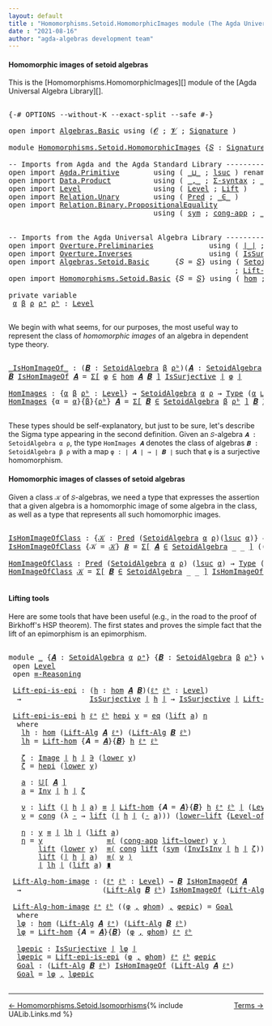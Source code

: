 ```yaml
---
layout: default
title : "Homomorphisms.Setoid.HomomorphicImages module (The Agda Universal Algebra Library)"
date : "2021-08-16"
author: "agda-algebras development team"
---
```


#### <a id="homomorphic-images-of-setoid-algebras">Homomorphic images of setoid algebras</a>

This is the [Homomorphisms.HomomorphicImages][] module of the [Agda Universal Algebra Library][].

<pre class="Agda">

<a id="387" class="Symbol">{-#</a> <a id="391" class="Keyword">OPTIONS</a> <a id="399" class="Pragma">--without-K</a> <a id="411" class="Pragma">--exact-split</a> <a id="425" class="Pragma">--safe</a> <a id="432" class="Symbol">#-}</a>

<a id="437" class="Keyword">open</a> <a id="442" class="Keyword">import</a> <a id="449" href="Algebras.Basic.html" class="Module">Algebras.Basic</a> <a id="464" class="Keyword">using</a> <a id="470" class="Symbol">(</a><a id="471" href="Algebras.Basic.html#1142" class="Generalizable">𝓞</a> <a id="473" class="Symbol">;</a> <a id="475" href="Algebras.Basic.html#1144" class="Generalizable">𝓥</a> <a id="477" class="Symbol">;</a> <a id="479" href="Algebras.Basic.html#3870" class="Function">Signature</a> <a id="489" class="Symbol">)</a>

<a id="492" class="Keyword">module</a> <a id="499" href="Homomorphisms.Setoid.HomomorphicImages.html" class="Module">Homomorphisms.Setoid.HomomorphicImages</a> <a id="538" class="Symbol">{</a><a id="539" href="Homomorphisms.Setoid.HomomorphicImages.html#539" class="Bound">𝑆</a> <a id="541" class="Symbol">:</a> <a id="543" href="Algebras.Basic.html#3870" class="Function">Signature</a> <a id="553" href="Algebras.Basic.html#1142" class="Generalizable">𝓞</a> <a id="555" href="Algebras.Basic.html#1144" class="Generalizable">𝓥</a><a id="556" class="Symbol">}</a> <a id="558" class="Keyword">where</a>

<a id="565" class="Comment">-- Imports from Agda and the Agda Standard Library ------------------------------------------</a>
<a id="659" class="Keyword">open</a> <a id="664" class="Keyword">import</a> <a id="671" href="Agda.Primitive.html" class="Module">Agda.Primitive</a>        <a id="693" class="Keyword">using</a> <a id="699" class="Symbol">(</a> <a id="701" href="Agda.Primitive.html#810" class="Primitive Operator">_⊔_</a> <a id="705" class="Symbol">;</a> <a id="707" href="Agda.Primitive.html#780" class="Primitive">lsuc</a> <a id="712" class="Symbol">)</a> <a id="714" class="Keyword">renaming</a> <a id="723" class="Symbol">(</a> <a id="725" href="Agda.Primitive.html#326" class="Primitive">Set</a> <a id="729" class="Symbol">to</a> <a id="732" class="Primitive">Type</a> <a id="737" class="Symbol">)</a>
<a id="739" class="Keyword">open</a> <a id="744" class="Keyword">import</a> <a id="751" href="Data.Product.html" class="Module">Data.Product</a>          <a id="773" class="Keyword">using</a> <a id="779" class="Symbol">(</a> <a id="781" href="Agda.Builtin.Sigma.html#236" class="InductiveConstructor Operator">_,_</a> <a id="785" class="Symbol">;</a> <a id="787" href="Data.Product.html#916" class="Function">Σ-syntax</a> <a id="796" class="Symbol">;</a> <a id="798" href="Data.Product.html#1167" class="Function Operator">_×_</a> <a id="802" class="Symbol">)</a>
<a id="804" class="Keyword">open</a> <a id="809" class="Keyword">import</a> <a id="816" href="Level.html" class="Module">Level</a>                 <a id="838" class="Keyword">using</a> <a id="844" class="Symbol">(</a> <a id="846" href="Agda.Primitive.html#597" class="Postulate">Level</a> <a id="852" class="Symbol">;</a> <a id="854" href="Level.html#400" class="Record">Lift</a> <a id="859" class="Symbol">)</a>
<a id="861" class="Keyword">open</a> <a id="866" class="Keyword">import</a> <a id="873" href="Relation.Unary.html" class="Module">Relation.Unary</a>        <a id="895" class="Keyword">using</a> <a id="901" class="Symbol">(</a> <a id="903" href="Relation.Unary.html#1101" class="Function">Pred</a> <a id="908" class="Symbol">;</a> <a id="910" href="Relation.Unary.html#1523" class="Function Operator">_∈_</a> <a id="914" class="Symbol">)</a>
<a id="916" class="Keyword">open</a> <a id="921" class="Keyword">import</a> <a id="928" href="Relation.Binary.PropositionalEquality.html" class="Module">Relation.Binary.PropositionalEquality</a>
                                  <a id="1000" class="Keyword">using</a> <a id="1006" class="Symbol">(</a> <a id="1008" href="Relation.Binary.PropositionalEquality.Core.html#1684" class="Function">sym</a> <a id="1012" class="Symbol">;</a> <a id="1014" href="Relation.Binary.PropositionalEquality.Core.html#1461" class="Function">cong-app</a> <a id="1023" class="Symbol">;</a> <a id="1025" href="Agda.Builtin.Equality.html#151" class="Datatype Operator">_≡_</a> <a id="1029" class="Symbol">;</a> <a id="1031" class="Keyword">module</a> <a id="1038" href="Relation.Binary.PropositionalEquality.Core.html#2708" class="Module">≡-Reasoning</a> <a id="1050" class="Symbol">;</a> <a id="1052" href="Relation.Binary.PropositionalEquality.Core.html#1130" class="Function">cong</a> <a id="1057" class="Symbol">)</a>


<a id="1061" class="Comment">-- Imports from the Agda Universal Algebra Library ---------------------------------------------</a>
<a id="1158" class="Keyword">open</a> <a id="1163" class="Keyword">import</a> <a id="1170" href="Overture.Preliminaries.html" class="Module">Overture.Preliminaries</a>             <a id="1205" class="Keyword">using</a> <a id="1211" class="Symbol">(</a> <a id="1213" href="Overture.Preliminaries.html#4379" class="Function Operator">∣_∣</a> <a id="1217" class="Symbol">;</a> <a id="1219" href="Overture.Preliminaries.html#4417" class="Function Operator">∥_∥</a> <a id="1223" class="Symbol">;</a> <a id="1225" href="Overture.Preliminaries.html#8871" class="Function">lower∼lift</a> <a id="1236" class="Symbol">;</a> <a id="1238" href="Overture.Preliminaries.html#8795" class="Function">lift∼lower</a> <a id="1249" class="Symbol">)</a>
<a id="1251" class="Keyword">open</a> <a id="1256" class="Keyword">import</a> <a id="1263" href="Overture.Inverses.html" class="Module">Overture.Inverses</a>                  <a id="1298" class="Keyword">using</a> <a id="1304" class="Symbol">(</a> <a id="1306" href="Overture.Inverses.html#3374" class="Function">IsSurjective</a> <a id="1319" class="Symbol">;</a> <a id="1321" href="Overture.Inverses.html#1325" class="Datatype Operator">Image_∋_</a> <a id="1330" class="Symbol">;</a> <a id="1332" href="Overture.Inverses.html#1923" class="Function">Inv</a> <a id="1336" class="Symbol">;</a> <a id="1338" href="Overture.Inverses.html#2084" class="Function">InvIsInv</a> <a id="1347" class="Symbol">;</a> <a id="1349" href="Overture.Inverses.html#1373" class="InductiveConstructor">eq</a> <a id="1352" class="Symbol">)</a>
<a id="1354" class="Keyword">open</a> <a id="1359" class="Keyword">import</a> <a id="1366" href="Algebras.Setoid.Basic.html" class="Module">Algebras.Setoid.Basic</a>      <a id="1393" class="Symbol">{</a><a id="1394" class="Argument">𝑆</a> <a id="1396" class="Symbol">=</a> <a id="1398" href="Homomorphisms.Setoid.HomomorphicImages.html#539" class="Bound">𝑆</a><a id="1399" class="Symbol">}</a> <a id="1401" class="Keyword">using</a> <a id="1407" class="Symbol">(</a> <a id="1409" href="Algebras.Setoid.Basic.html#3242" class="Record">SetoidAlgebra</a> <a id="1423" class="Symbol">;</a> <a id="1425" href="Algebras.Setoid.Basic.html#3905" class="Function Operator">𝕌[_]</a> <a id="1430" class="Symbol">;</a> <a id="1432" href="Algebras.Setoid.Basic.html#4206" class="Function">Level-of-Carrier</a>
                                                     <a id="1502" class="Symbol">;</a> <a id="1504" href="Algebras.Setoid.Basic.html#4777" class="Function">Lift-Alg</a> <a id="1513" class="Symbol">;</a> <a id="1515" href="Algebras.Setoid.Basic.html#1152" class="Function">ov</a> <a id="1518" class="Symbol">)</a>
<a id="1520" class="Keyword">open</a> <a id="1525" class="Keyword">import</a> <a id="1532" href="Homomorphisms.Setoid.Basic.html" class="Module">Homomorphisms.Setoid.Basic</a> <a id="1559" class="Symbol">{</a><a id="1560" class="Argument">𝑆</a> <a id="1562" class="Symbol">=</a> <a id="1564" href="Homomorphisms.Setoid.HomomorphicImages.html#539" class="Bound">𝑆</a><a id="1565" class="Symbol">}</a> <a id="1567" class="Keyword">using</a> <a id="1573" class="Symbol">(</a> <a id="1575" href="Homomorphisms.Setoid.Basic.html#2420" class="Function">hom</a> <a id="1579" class="Symbol">;</a> <a id="1581" href="Homomorphisms.Setoid.Basic.html#4094" class="Function">Lift-hom</a> <a id="1590" class="Symbol">)</a>

<a id="1593" class="Keyword">private</a> <a id="1601" class="Keyword">variable</a>
 <a id="1611" href="Homomorphisms.Setoid.HomomorphicImages.html#1611" class="Generalizable">α</a> <a id="1613" href="Homomorphisms.Setoid.HomomorphicImages.html#1613" class="Generalizable">β</a> <a id="1615" href="Homomorphisms.Setoid.HomomorphicImages.html#1615" class="Generalizable">ρ</a> <a id="1617" href="Homomorphisms.Setoid.HomomorphicImages.html#1617" class="Generalizable">ρᵃ</a> <a id="1620" href="Homomorphisms.Setoid.HomomorphicImages.html#1620" class="Generalizable">ρᵇ</a> <a id="1623" class="Symbol">:</a> <a id="1625" href="Agda.Primitive.html#597" class="Postulate">Level</a>

</pre>

We begin with what seems, for our purposes, the most useful way to represent the class of *homomorphic images* of an algebra in dependent type theory.

<pre class="Agda">

<a id="_IsHomImageOf_"></a><a id="1810" href="Homomorphisms.Setoid.HomomorphicImages.html#1810" class="Function Operator">_IsHomImageOf_</a> <a id="1825" class="Symbol">:</a> <a id="1827" class="Symbol">(</a><a id="1828" href="Homomorphisms.Setoid.HomomorphicImages.html#1828" class="Bound">𝑩</a> <a id="1830" class="Symbol">:</a> <a id="1832" href="Algebras.Setoid.Basic.html#3242" class="Record">SetoidAlgebra</a> <a id="1846" href="Homomorphisms.Setoid.HomomorphicImages.html#1613" class="Generalizable">β</a> <a id="1848" href="Homomorphisms.Setoid.HomomorphicImages.html#1620" class="Generalizable">ρᵇ</a><a id="1850" class="Symbol">)(</a><a id="1852" href="Homomorphisms.Setoid.HomomorphicImages.html#1852" class="Bound">𝑨</a> <a id="1854" class="Symbol">:</a> <a id="1856" href="Algebras.Setoid.Basic.html#3242" class="Record">SetoidAlgebra</a> <a id="1870" href="Homomorphisms.Setoid.HomomorphicImages.html#1611" class="Generalizable">α</a> <a id="1872" href="Homomorphisms.Setoid.HomomorphicImages.html#1617" class="Generalizable">ρᵃ</a><a id="1874" class="Symbol">)</a> <a id="1876" class="Symbol">→</a> <a id="1878" href="Homomorphisms.Setoid.HomomorphicImages.html#732" class="Primitive">Type</a> <a id="1883" class="Symbol">(</a><a id="1884" href="Homomorphisms.Setoid.HomomorphicImages.html#553" class="Bound">𝓞</a> <a id="1886" href="Agda.Primitive.html#810" class="Primitive Operator">⊔</a> <a id="1888" href="Homomorphisms.Setoid.HomomorphicImages.html#555" class="Bound">𝓥</a> <a id="1890" href="Agda.Primitive.html#810" class="Primitive Operator">⊔</a> <a id="1892" href="Homomorphisms.Setoid.HomomorphicImages.html#1611" class="Generalizable">α</a> <a id="1894" href="Agda.Primitive.html#810" class="Primitive Operator">⊔</a> <a id="1896" href="Homomorphisms.Setoid.HomomorphicImages.html#1613" class="Generalizable">β</a><a id="1897" class="Symbol">)</a>
<a id="1899" href="Homomorphisms.Setoid.HomomorphicImages.html#1899" class="Bound">𝑩</a> <a id="1901" href="Homomorphisms.Setoid.HomomorphicImages.html#1810" class="Function Operator">IsHomImageOf</a> <a id="1914" href="Homomorphisms.Setoid.HomomorphicImages.html#1914" class="Bound">𝑨</a> <a id="1916" class="Symbol">=</a> <a id="1918" href="Data.Product.html#916" class="Function">Σ[</a> <a id="1921" href="Homomorphisms.Setoid.HomomorphicImages.html#1921" class="Bound">φ</a> <a id="1923" href="Data.Product.html#916" class="Function">∈</a> <a id="1925" href="Homomorphisms.Setoid.Basic.html#2420" class="Function">hom</a> <a id="1929" href="Homomorphisms.Setoid.HomomorphicImages.html#1914" class="Bound">𝑨</a> <a id="1931" href="Homomorphisms.Setoid.HomomorphicImages.html#1899" class="Bound">𝑩</a> <a id="1933" href="Data.Product.html#916" class="Function">]</a> <a id="1935" href="Overture.Inverses.html#3374" class="Function">IsSurjective</a> <a id="1948" href="Overture.Preliminaries.html#4379" class="Function Operator">∣</a> <a id="1950" href="Homomorphisms.Setoid.HomomorphicImages.html#1921" class="Bound">φ</a> <a id="1952" href="Overture.Preliminaries.html#4379" class="Function Operator">∣</a>

<a id="HomImages"></a><a id="1955" href="Homomorphisms.Setoid.HomomorphicImages.html#1955" class="Function">HomImages</a> <a id="1965" class="Symbol">:</a> <a id="1967" class="Symbol">{</a><a id="1968" href="Homomorphisms.Setoid.HomomorphicImages.html#1968" class="Bound">α</a> <a id="1970" href="Homomorphisms.Setoid.HomomorphicImages.html#1970" class="Bound">β</a> <a id="1972" href="Homomorphisms.Setoid.HomomorphicImages.html#1972" class="Bound">ρᵇ</a> <a id="1975" class="Symbol">:</a> <a id="1977" href="Agda.Primitive.html#597" class="Postulate">Level</a><a id="1982" class="Symbol">}</a> <a id="1984" class="Symbol">→</a> <a id="1986" href="Algebras.Setoid.Basic.html#3242" class="Record">SetoidAlgebra</a> <a id="2000" href="Homomorphisms.Setoid.HomomorphicImages.html#1968" class="Bound">α</a> <a id="2002" href="Homomorphisms.Setoid.HomomorphicImages.html#1615" class="Generalizable">ρ</a> <a id="2004" class="Symbol">→</a> <a id="2006" href="Homomorphisms.Setoid.HomomorphicImages.html#732" class="Primitive">Type</a> <a id="2011" class="Symbol">(</a><a id="2012" href="Homomorphisms.Setoid.HomomorphicImages.html#1968" class="Bound">α</a> <a id="2014" href="Agda.Primitive.html#810" class="Primitive Operator">⊔</a> <a id="2016" href="Algebras.Setoid.Basic.html#1152" class="Function">ov</a> <a id="2019" class="Symbol">(</a><a id="2020" href="Homomorphisms.Setoid.HomomorphicImages.html#1970" class="Bound">β</a> <a id="2022" href="Agda.Primitive.html#810" class="Primitive Operator">⊔</a> <a id="2024" href="Homomorphisms.Setoid.HomomorphicImages.html#1972" class="Bound">ρᵇ</a><a id="2026" class="Symbol">))</a>
<a id="2029" href="Homomorphisms.Setoid.HomomorphicImages.html#1955" class="Function">HomImages</a> <a id="2039" class="Symbol">{</a><a id="2040" class="Argument">α</a> <a id="2042" class="Symbol">=</a> <a id="2044" href="Homomorphisms.Setoid.HomomorphicImages.html#2044" class="Bound">α</a><a id="2045" class="Symbol">}{</a><a id="2047" href="Homomorphisms.Setoid.HomomorphicImages.html#2047" class="Bound">β</a><a id="2048" class="Symbol">}{</a><a id="2050" href="Homomorphisms.Setoid.HomomorphicImages.html#2050" class="Bound">ρᵇ</a><a id="2052" class="Symbol">}</a> <a id="2054" href="Homomorphisms.Setoid.HomomorphicImages.html#2054" class="Bound">𝑨</a> <a id="2056" class="Symbol">=</a> <a id="2058" href="Data.Product.html#916" class="Function">Σ[</a> <a id="2061" href="Homomorphisms.Setoid.HomomorphicImages.html#2061" class="Bound">𝑩</a> <a id="2063" href="Data.Product.html#916" class="Function">∈</a> <a id="2065" href="Algebras.Setoid.Basic.html#3242" class="Record">SetoidAlgebra</a> <a id="2079" href="Homomorphisms.Setoid.HomomorphicImages.html#2047" class="Bound">β</a> <a id="2081" href="Homomorphisms.Setoid.HomomorphicImages.html#2050" class="Bound">ρᵇ</a> <a id="2084" href="Data.Product.html#916" class="Function">]</a> <a id="2086" href="Homomorphisms.Setoid.HomomorphicImages.html#2061" class="Bound">𝑩</a> <a id="2088" href="Homomorphisms.Setoid.HomomorphicImages.html#1810" class="Function Operator">IsHomImageOf</a> <a id="2101" href="Homomorphisms.Setoid.HomomorphicImages.html#2054" class="Bound">𝑨</a>

</pre>

These types should be self-explanatory, but just to be sure, let's describe the Sigma type appearing in the second definition. Given an `𝑆`-algebra `𝑨 : SetoidAlgebra α ρ`, the type `HomImages 𝑨` denotes the class of algebras `𝑩 : SetoidAlgebra β ρ` with a map `φ : ∣ 𝑨 ∣ → ∣ 𝑩 ∣` such that `φ` is a surjective homomorphism.



#### <a id="homomorphic-images-of-classes-of-setoid-algebras">Homomorphic images of classes of setoid algebras</a>

Given a class `𝒦` of `𝑆`-algebras, we need a type that expresses the assertion that a given algebra is a homomorphic image of some algebra in the class, as well as a type that represents all such homomorphic images.

<pre class="Agda">

<a id="IsHomImageOfClass"></a><a id="2791" href="Homomorphisms.Setoid.HomomorphicImages.html#2791" class="Function">IsHomImageOfClass</a> <a id="2809" class="Symbol">:</a> <a id="2811" class="Symbol">{</a><a id="2812" href="Homomorphisms.Setoid.HomomorphicImages.html#2812" class="Bound">𝒦</a> <a id="2814" class="Symbol">:</a> <a id="2816" href="Relation.Unary.html#1101" class="Function">Pred</a> <a id="2821" class="Symbol">(</a><a id="2822" href="Algebras.Setoid.Basic.html#3242" class="Record">SetoidAlgebra</a> <a id="2836" href="Homomorphisms.Setoid.HomomorphicImages.html#1611" class="Generalizable">α</a> <a id="2838" href="Homomorphisms.Setoid.HomomorphicImages.html#1615" class="Generalizable">ρ</a><a id="2839" class="Symbol">)(</a><a id="2841" href="Agda.Primitive.html#780" class="Primitive">lsuc</a> <a id="2846" href="Homomorphisms.Setoid.HomomorphicImages.html#1611" class="Generalizable">α</a><a id="2847" class="Symbol">)}</a> <a id="2850" class="Symbol">→</a> <a id="2852" href="Algebras.Setoid.Basic.html#3242" class="Record">SetoidAlgebra</a> <a id="2866" href="Homomorphisms.Setoid.HomomorphicImages.html#1611" class="Generalizable">α</a> <a id="2868" href="Homomorphisms.Setoid.HomomorphicImages.html#1615" class="Generalizable">ρ</a> <a id="2870" class="Symbol">→</a> <a id="2872" href="Homomorphisms.Setoid.HomomorphicImages.html#732" class="Primitive">Type</a> <a id="2877" class="Symbol">(</a><a id="2878" href="Algebras.Setoid.Basic.html#1152" class="Function">ov</a> <a id="2881" class="Symbol">(</a><a id="2882" href="Homomorphisms.Setoid.HomomorphicImages.html#1611" class="Generalizable">α</a> <a id="2884" href="Agda.Primitive.html#810" class="Primitive Operator">⊔</a> <a id="2886" href="Homomorphisms.Setoid.HomomorphicImages.html#1615" class="Generalizable">ρ</a><a id="2887" class="Symbol">))</a>
<a id="2890" href="Homomorphisms.Setoid.HomomorphicImages.html#2791" class="Function">IsHomImageOfClass</a> <a id="2908" class="Symbol">{</a><a id="2909" class="Argument">𝒦</a> <a id="2911" class="Symbol">=</a> <a id="2913" href="Homomorphisms.Setoid.HomomorphicImages.html#2913" class="Bound">𝒦</a><a id="2914" class="Symbol">}</a> <a id="2916" href="Homomorphisms.Setoid.HomomorphicImages.html#2916" class="Bound">𝑩</a> <a id="2918" class="Symbol">=</a> <a id="2920" href="Data.Product.html#916" class="Function">Σ[</a> <a id="2923" href="Homomorphisms.Setoid.HomomorphicImages.html#2923" class="Bound">𝑨</a> <a id="2925" href="Data.Product.html#916" class="Function">∈</a> <a id="2927" href="Algebras.Setoid.Basic.html#3242" class="Record">SetoidAlgebra</a> <a id="2941" class="Symbol">_</a> <a id="2943" class="Symbol">_</a> <a id="2945" href="Data.Product.html#916" class="Function">]</a> <a id="2947" class="Symbol">((</a><a id="2949" href="Homomorphisms.Setoid.HomomorphicImages.html#2923" class="Bound">𝑨</a> <a id="2951" href="Relation.Unary.html#1523" class="Function Operator">∈</a> <a id="2953" href="Homomorphisms.Setoid.HomomorphicImages.html#2913" class="Bound">𝒦</a><a id="2954" class="Symbol">)</a> <a id="2956" href="Data.Product.html#1167" class="Function Operator">×</a> <a id="2958" class="Symbol">(</a><a id="2959" href="Homomorphisms.Setoid.HomomorphicImages.html#2916" class="Bound">𝑩</a> <a id="2961" href="Homomorphisms.Setoid.HomomorphicImages.html#1810" class="Function Operator">IsHomImageOf</a> <a id="2974" href="Homomorphisms.Setoid.HomomorphicImages.html#2923" class="Bound">𝑨</a><a id="2975" class="Symbol">))</a>

<a id="HomImageOfClass"></a><a id="2979" href="Homomorphisms.Setoid.HomomorphicImages.html#2979" class="Function">HomImageOfClass</a> <a id="2995" class="Symbol">:</a> <a id="2997" href="Relation.Unary.html#1101" class="Function">Pred</a> <a id="3002" class="Symbol">(</a><a id="3003" href="Algebras.Setoid.Basic.html#3242" class="Record">SetoidAlgebra</a> <a id="3017" href="Homomorphisms.Setoid.HomomorphicImages.html#1611" class="Generalizable">α</a> <a id="3019" href="Homomorphisms.Setoid.HomomorphicImages.html#1615" class="Generalizable">ρ</a><a id="3020" class="Symbol">)</a> <a id="3022" class="Symbol">(</a><a id="3023" href="Agda.Primitive.html#780" class="Primitive">lsuc</a> <a id="3028" href="Homomorphisms.Setoid.HomomorphicImages.html#1611" class="Generalizable">α</a><a id="3029" class="Symbol">)</a> <a id="3031" class="Symbol">→</a> <a id="3033" href="Homomorphisms.Setoid.HomomorphicImages.html#732" class="Primitive">Type</a> <a id="3038" class="Symbol">(</a><a id="3039" href="Algebras.Setoid.Basic.html#1152" class="Function">ov</a> <a id="3042" class="Symbol">(</a><a id="3043" href="Homomorphisms.Setoid.HomomorphicImages.html#1611" class="Generalizable">α</a> <a id="3045" href="Agda.Primitive.html#810" class="Primitive Operator">⊔</a> <a id="3047" href="Homomorphisms.Setoid.HomomorphicImages.html#1615" class="Generalizable">ρ</a><a id="3048" class="Symbol">))</a>
<a id="3051" href="Homomorphisms.Setoid.HomomorphicImages.html#2979" class="Function">HomImageOfClass</a> <a id="3067" href="Homomorphisms.Setoid.HomomorphicImages.html#3067" class="Bound">𝒦</a> <a id="3069" class="Symbol">=</a> <a id="3071" href="Data.Product.html#916" class="Function">Σ[</a> <a id="3074" href="Homomorphisms.Setoid.HomomorphicImages.html#3074" class="Bound">𝑩</a> <a id="3076" href="Data.Product.html#916" class="Function">∈</a> <a id="3078" href="Algebras.Setoid.Basic.html#3242" class="Record">SetoidAlgebra</a> <a id="3092" class="Symbol">_</a> <a id="3094" class="Symbol">_</a> <a id="3096" href="Data.Product.html#916" class="Function">]</a> <a id="3098" href="Homomorphisms.Setoid.HomomorphicImages.html#2791" class="Function">IsHomImageOfClass</a> <a id="3116" class="Symbol">{</a><a id="3117" class="Argument">𝒦</a> <a id="3119" class="Symbol">=</a> <a id="3121" href="Homomorphisms.Setoid.HomomorphicImages.html#3067" class="Bound">𝒦</a><a id="3122" class="Symbol">}</a> <a id="3124" href="Homomorphisms.Setoid.HomomorphicImages.html#3074" class="Bound">𝑩</a>

</pre>


#### <a id="lifting-tools">Lifting tools</a>

Here are some tools that have been useful (e.g., in the road to the proof of Birkhoff's HSP theorem). The first states and proves the simple fact that the lift of an epimorphism is an epimorphism.

<pre class="Agda">

<a id="3398" class="Keyword">module</a> <a id="3405" href="Homomorphisms.Setoid.HomomorphicImages.html#3405" class="Module">_</a> <a id="3407" class="Symbol">{</a><a id="3408" href="Homomorphisms.Setoid.HomomorphicImages.html#3408" class="Bound">𝑨</a> <a id="3410" class="Symbol">:</a> <a id="3412" href="Algebras.Setoid.Basic.html#3242" class="Record">SetoidAlgebra</a> <a id="3426" href="Homomorphisms.Setoid.HomomorphicImages.html#1611" class="Generalizable">α</a> <a id="3428" href="Homomorphisms.Setoid.HomomorphicImages.html#1617" class="Generalizable">ρᵃ</a><a id="3430" class="Symbol">}</a> <a id="3432" class="Symbol">{</a><a id="3433" href="Homomorphisms.Setoid.HomomorphicImages.html#3433" class="Bound">𝑩</a> <a id="3435" class="Symbol">:</a> <a id="3437" href="Algebras.Setoid.Basic.html#3242" class="Record">SetoidAlgebra</a> <a id="3451" href="Homomorphisms.Setoid.HomomorphicImages.html#1613" class="Generalizable">β</a> <a id="3453" href="Homomorphisms.Setoid.HomomorphicImages.html#1620" class="Generalizable">ρᵇ</a><a id="3455" class="Symbol">}</a> <a id="3457" class="Keyword">where</a>
 <a id="3464" class="Keyword">open</a> <a id="3469" href="Level.html" class="Module">Level</a>
 <a id="3476" class="Keyword">open</a> <a id="3481" href="Relation.Binary.PropositionalEquality.Core.html#2708" class="Module">≡-Reasoning</a>

 <a id="3495" href="Homomorphisms.Setoid.HomomorphicImages.html#3495" class="Function">Lift-epi-is-epi</a> <a id="3511" class="Symbol">:</a> <a id="3513" class="Symbol">(</a><a id="3514" href="Homomorphisms.Setoid.HomomorphicImages.html#3514" class="Bound">h</a> <a id="3516" class="Symbol">:</a> <a id="3518" href="Homomorphisms.Setoid.Basic.html#2420" class="Function">hom</a> <a id="3522" href="Homomorphisms.Setoid.HomomorphicImages.html#3408" class="Bound">𝑨</a> <a id="3524" href="Homomorphisms.Setoid.HomomorphicImages.html#3433" class="Bound">𝑩</a><a id="3525" class="Symbol">)(</a><a id="3527" href="Homomorphisms.Setoid.HomomorphicImages.html#3527" class="Bound">ℓᵃ</a> <a id="3530" href="Homomorphisms.Setoid.HomomorphicImages.html#3530" class="Bound">ℓᵇ</a> <a id="3533" class="Symbol">:</a> <a id="3535" href="Agda.Primitive.html#597" class="Postulate">Level</a><a id="3540" class="Symbol">)</a>
  <a id="3544" class="Symbol">→</a>                <a id="3561" href="Overture.Inverses.html#3374" class="Function">IsSurjective</a> <a id="3574" href="Overture.Preliminaries.html#4379" class="Function Operator">∣</a> <a id="3576" href="Homomorphisms.Setoid.HomomorphicImages.html#3514" class="Bound">h</a> <a id="3578" href="Overture.Preliminaries.html#4379" class="Function Operator">∣</a> <a id="3580" class="Symbol">→</a> <a id="3582" href="Overture.Inverses.html#3374" class="Function">IsSurjective</a> <a id="3595" href="Overture.Preliminaries.html#4379" class="Function Operator">∣</a> <a id="3597" href="Homomorphisms.Setoid.Basic.html#4094" class="Function">Lift-hom</a> <a id="3606" class="Symbol">{</a><a id="3607" class="Argument">𝑨</a> <a id="3609" class="Symbol">=</a> <a id="3611" href="Homomorphisms.Setoid.HomomorphicImages.html#3408" class="Bound">𝑨</a><a id="3612" class="Symbol">}{</a><a id="3614" href="Homomorphisms.Setoid.HomomorphicImages.html#3433" class="Bound">𝑩</a><a id="3615" class="Symbol">}</a> <a id="3617" href="Homomorphisms.Setoid.HomomorphicImages.html#3514" class="Bound">h</a> <a id="3619" href="Homomorphisms.Setoid.HomomorphicImages.html#3527" class="Bound">ℓᵃ</a> <a id="3622" href="Homomorphisms.Setoid.HomomorphicImages.html#3530" class="Bound">ℓᵇ</a> <a id="3625" href="Overture.Preliminaries.html#4379" class="Function Operator">∣</a>

 <a id="3629" href="Homomorphisms.Setoid.HomomorphicImages.html#3495" class="Function">Lift-epi-is-epi</a> <a id="3645" href="Homomorphisms.Setoid.HomomorphicImages.html#3645" class="Bound">h</a> <a id="3647" href="Homomorphisms.Setoid.HomomorphicImages.html#3647" class="Bound">ℓᵃ</a> <a id="3650" href="Homomorphisms.Setoid.HomomorphicImages.html#3650" class="Bound">ℓᵇ</a> <a id="3653" href="Homomorphisms.Setoid.HomomorphicImages.html#3653" class="Bound">hepi</a> <a id="3658" href="Homomorphisms.Setoid.HomomorphicImages.html#3658" class="Bound">y</a> <a id="3660" class="Symbol">=</a> <a id="3662" href="Overture.Inverses.html#1373" class="InductiveConstructor">eq</a> <a id="3665" class="Symbol">(</a><a id="3666" href="Level.html#457" class="InductiveConstructor">lift</a> <a id="3671" href="Homomorphisms.Setoid.HomomorphicImages.html#3822" class="Function">a</a><a id="3672" class="Symbol">)</a> <a id="3674" href="Homomorphisms.Setoid.HomomorphicImages.html#4011" class="Function">η</a>
  <a id="3678" class="Keyword">where</a>
   <a id="3687" href="Homomorphisms.Setoid.HomomorphicImages.html#3687" class="Function">lh</a> <a id="3690" class="Symbol">:</a> <a id="3692" href="Homomorphisms.Setoid.Basic.html#2420" class="Function">hom</a> <a id="3696" class="Symbol">(</a><a id="3697" href="Algebras.Setoid.Basic.html#4777" class="Function">Lift-Alg</a> <a id="3706" href="Homomorphisms.Setoid.HomomorphicImages.html#3408" class="Bound">𝑨</a> <a id="3708" href="Homomorphisms.Setoid.HomomorphicImages.html#3647" class="Bound">ℓᵃ</a><a id="3710" class="Symbol">)</a> <a id="3712" class="Symbol">(</a><a id="3713" href="Algebras.Setoid.Basic.html#4777" class="Function">Lift-Alg</a> <a id="3722" href="Homomorphisms.Setoid.HomomorphicImages.html#3433" class="Bound">𝑩</a> <a id="3724" href="Homomorphisms.Setoid.HomomorphicImages.html#3650" class="Bound">ℓᵇ</a><a id="3726" class="Symbol">)</a>
   <a id="3731" href="Homomorphisms.Setoid.HomomorphicImages.html#3687" class="Function">lh</a> <a id="3734" class="Symbol">=</a> <a id="3736" href="Homomorphisms.Setoid.Basic.html#4094" class="Function">Lift-hom</a> <a id="3745" class="Symbol">{</a><a id="3746" class="Argument">𝑨</a> <a id="3748" class="Symbol">=</a> <a id="3750" href="Homomorphisms.Setoid.HomomorphicImages.html#3408" class="Bound">𝑨</a><a id="3751" class="Symbol">}{</a><a id="3753" href="Homomorphisms.Setoid.HomomorphicImages.html#3433" class="Bound">𝑩</a><a id="3754" class="Symbol">}</a> <a id="3756" href="Homomorphisms.Setoid.HomomorphicImages.html#3645" class="Bound">h</a> <a id="3758" href="Homomorphisms.Setoid.HomomorphicImages.html#3647" class="Bound">ℓᵃ</a> <a id="3761" href="Homomorphisms.Setoid.HomomorphicImages.html#3650" class="Bound">ℓᵇ</a>

   <a id="3768" href="Homomorphisms.Setoid.HomomorphicImages.html#3768" class="Function">ζ</a> <a id="3770" class="Symbol">:</a> <a id="3772" href="Overture.Inverses.html#1325" class="Datatype Operator">Image</a> <a id="3778" href="Overture.Preliminaries.html#4379" class="Function Operator">∣</a> <a id="3780" href="Homomorphisms.Setoid.HomomorphicImages.html#3645" class="Bound">h</a> <a id="3782" href="Overture.Preliminaries.html#4379" class="Function Operator">∣</a> <a id="3784" href="Overture.Inverses.html#1325" class="Datatype Operator">∋</a> <a id="3786" class="Symbol">(</a><a id="3787" href="Level.html#470" class="Field">lower</a> <a id="3793" href="Homomorphisms.Setoid.HomomorphicImages.html#3658" class="Bound">y</a><a id="3794" class="Symbol">)</a>
   <a id="3799" href="Homomorphisms.Setoid.HomomorphicImages.html#3768" class="Function">ζ</a> <a id="3801" class="Symbol">=</a> <a id="3803" href="Homomorphisms.Setoid.HomomorphicImages.html#3653" class="Bound">hepi</a> <a id="3808" class="Symbol">(</a><a id="3809" href="Level.html#470" class="Field">lower</a> <a id="3815" href="Homomorphisms.Setoid.HomomorphicImages.html#3658" class="Bound">y</a><a id="3816" class="Symbol">)</a>

   <a id="3822" href="Homomorphisms.Setoid.HomomorphicImages.html#3822" class="Function">a</a> <a id="3824" class="Symbol">:</a> <a id="3826" href="Algebras.Setoid.Basic.html#3905" class="Function Operator">𝕌[</a> <a id="3829" href="Homomorphisms.Setoid.HomomorphicImages.html#3408" class="Bound">𝑨</a> <a id="3831" href="Algebras.Setoid.Basic.html#3905" class="Function Operator">]</a>
   <a id="3836" href="Homomorphisms.Setoid.HomomorphicImages.html#3822" class="Function">a</a> <a id="3838" class="Symbol">=</a> <a id="3840" href="Overture.Inverses.html#1923" class="Function">Inv</a> <a id="3844" href="Overture.Preliminaries.html#4379" class="Function Operator">∣</a> <a id="3846" href="Homomorphisms.Setoid.HomomorphicImages.html#3645" class="Bound">h</a> <a id="3848" href="Overture.Preliminaries.html#4379" class="Function Operator">∣</a> <a id="3850" href="Homomorphisms.Setoid.HomomorphicImages.html#3768" class="Function">ζ</a>

   <a id="3856" href="Homomorphisms.Setoid.HomomorphicImages.html#3856" class="Function">ν</a> <a id="3858" class="Symbol">:</a> <a id="3860" href="Level.html#457" class="InductiveConstructor">lift</a> <a id="3865" class="Symbol">(</a><a id="3866" href="Overture.Preliminaries.html#4379" class="Function Operator">∣</a> <a id="3868" href="Homomorphisms.Setoid.HomomorphicImages.html#3645" class="Bound">h</a> <a id="3870" href="Overture.Preliminaries.html#4379" class="Function Operator">∣</a> <a id="3872" href="Homomorphisms.Setoid.HomomorphicImages.html#3822" class="Function">a</a><a id="3873" class="Symbol">)</a> <a id="3875" href="Agda.Builtin.Equality.html#151" class="Datatype Operator">≡</a> <a id="3877" href="Overture.Preliminaries.html#4379" class="Function Operator">∣</a> <a id="3879" href="Homomorphisms.Setoid.Basic.html#4094" class="Function">Lift-hom</a> <a id="3888" class="Symbol">{</a><a id="3889" class="Argument">𝑨</a> <a id="3891" class="Symbol">=</a> <a id="3893" href="Homomorphisms.Setoid.HomomorphicImages.html#3408" class="Bound">𝑨</a><a id="3894" class="Symbol">}{</a><a id="3896" href="Homomorphisms.Setoid.HomomorphicImages.html#3433" class="Bound">𝑩</a><a id="3897" class="Symbol">}</a> <a id="3899" href="Homomorphisms.Setoid.HomomorphicImages.html#3645" class="Bound">h</a> <a id="3901" href="Homomorphisms.Setoid.HomomorphicImages.html#3647" class="Bound">ℓᵃ</a> <a id="3904" href="Homomorphisms.Setoid.HomomorphicImages.html#3650" class="Bound">ℓᵇ</a> <a id="3907" href="Overture.Preliminaries.html#4379" class="Function Operator">∣</a> <a id="3909" class="Symbol">(</a><a id="3910" href="Level.html#457" class="InductiveConstructor">Level.lift</a> <a id="3921" href="Homomorphisms.Setoid.HomomorphicImages.html#3822" class="Function">a</a><a id="3922" class="Symbol">)</a>
   <a id="3927" href="Homomorphisms.Setoid.HomomorphicImages.html#3856" class="Function">ν</a> <a id="3929" class="Symbol">=</a> <a id="3931" href="Relation.Binary.PropositionalEquality.Core.html#1130" class="Function">cong</a> <a id="3936" class="Symbol">(λ</a> <a id="3939" href="Homomorphisms.Setoid.HomomorphicImages.html#3939" class="Bound">-</a> <a id="3941" class="Symbol">→</a> <a id="3943" href="Level.html#457" class="InductiveConstructor">lift</a> <a id="3948" class="Symbol">(</a><a id="3949" href="Overture.Preliminaries.html#4379" class="Function Operator">∣</a> <a id="3951" href="Homomorphisms.Setoid.HomomorphicImages.html#3645" class="Bound">h</a> <a id="3953" href="Overture.Preliminaries.html#4379" class="Function Operator">∣</a> <a id="3955" class="Symbol">(</a><a id="3956" href="Homomorphisms.Setoid.HomomorphicImages.html#3939" class="Bound">-</a> <a id="3958" href="Homomorphisms.Setoid.HomomorphicImages.html#3822" class="Function">a</a><a id="3959" class="Symbol">)))</a> <a id="3963" class="Symbol">(</a><a id="3964" href="Overture.Preliminaries.html#8871" class="Function">lower∼lift</a> <a id="3975" class="Symbol">{</a><a id="3976" href="Algebras.Setoid.Basic.html#4206" class="Function">Level-of-Carrier</a><a id="3992" class="Symbol">{</a><a id="3993" class="Argument">𝑆</a> <a id="3995" class="Symbol">=</a> <a id="3997" href="Homomorphisms.Setoid.HomomorphicImages.html#539" class="Bound">𝑆</a><a id="3998" class="Symbol">}</a> <a id="4000" href="Homomorphisms.Setoid.HomomorphicImages.html#3408" class="Bound">𝑨</a><a id="4001" class="Symbol">}{</a><a id="4003" href="Homomorphisms.Setoid.HomomorphicImages.html#3451" class="Bound">β</a><a id="4004" class="Symbol">})</a>

   <a id="4011" href="Homomorphisms.Setoid.HomomorphicImages.html#4011" class="Function">η</a> <a id="4013" class="Symbol">:</a> <a id="4015" href="Homomorphisms.Setoid.HomomorphicImages.html#3658" class="Bound">y</a> <a id="4017" href="Agda.Builtin.Equality.html#151" class="Datatype Operator">≡</a> <a id="4019" href="Overture.Preliminaries.html#4379" class="Function Operator">∣</a> <a id="4021" href="Homomorphisms.Setoid.HomomorphicImages.html#3687" class="Function">lh</a> <a id="4024" href="Overture.Preliminaries.html#4379" class="Function Operator">∣</a> <a id="4026" class="Symbol">(</a><a id="4027" href="Level.html#457" class="InductiveConstructor">lift</a> <a id="4032" href="Homomorphisms.Setoid.HomomorphicImages.html#3822" class="Function">a</a><a id="4033" class="Symbol">)</a>
   <a id="4038" href="Homomorphisms.Setoid.HomomorphicImages.html#4011" class="Function">η</a> <a id="4040" class="Symbol">=</a> <a id="4042" href="Homomorphisms.Setoid.HomomorphicImages.html#3658" class="Bound">y</a>               <a id="4058" href="Relation.Binary.PropositionalEquality.Core.html#2923" class="Function">≡⟨</a> <a id="4061" class="Symbol">(</a><a id="4062" href="Relation.Binary.PropositionalEquality.Core.html#1461" class="Function">cong-app</a> <a id="4071" href="Overture.Preliminaries.html#8795" class="Function">lift∼lower</a><a id="4081" class="Symbol">)</a> <a id="4083" href="Homomorphisms.Setoid.HomomorphicImages.html#3658" class="Bound">y</a> <a id="4085" href="Relation.Binary.PropositionalEquality.Core.html#2923" class="Function">⟩</a>
       <a id="4094" href="Level.html#457" class="InductiveConstructor">lift</a> <a id="4099" class="Symbol">(</a><a id="4100" href="Level.html#470" class="Field">lower</a> <a id="4106" href="Homomorphisms.Setoid.HomomorphicImages.html#3658" class="Bound">y</a><a id="4107" class="Symbol">)</a>  <a id="4110" href="Relation.Binary.PropositionalEquality.Core.html#2923" class="Function">≡⟨</a> <a id="4113" href="Relation.Binary.PropositionalEquality.Core.html#1130" class="Function">cong</a> <a id="4118" href="Level.html#457" class="InductiveConstructor">lift</a> <a id="4123" class="Symbol">(</a><a id="4124" href="Relation.Binary.PropositionalEquality.Core.html#1684" class="Function">sym</a> <a id="4128" class="Symbol">(</a><a id="4129" href="Overture.Inverses.html#2084" class="Function">InvIsInv</a> <a id="4138" href="Overture.Preliminaries.html#4379" class="Function Operator">∣</a> <a id="4140" href="Homomorphisms.Setoid.HomomorphicImages.html#3645" class="Bound">h</a> <a id="4142" href="Overture.Preliminaries.html#4379" class="Function Operator">∣</a> <a id="4144" href="Homomorphisms.Setoid.HomomorphicImages.html#3768" class="Function">ζ</a><a id="4145" class="Symbol">))</a> <a id="4148" href="Relation.Binary.PropositionalEquality.Core.html#2923" class="Function">⟩</a>
       <a id="4157" href="Level.html#457" class="InductiveConstructor">lift</a> <a id="4162" class="Symbol">(</a><a id="4163" href="Overture.Preliminaries.html#4379" class="Function Operator">∣</a> <a id="4165" href="Homomorphisms.Setoid.HomomorphicImages.html#3645" class="Bound">h</a> <a id="4167" href="Overture.Preliminaries.html#4379" class="Function Operator">∣</a> <a id="4169" href="Homomorphisms.Setoid.HomomorphicImages.html#3822" class="Function">a</a><a id="4170" class="Symbol">)</a>  <a id="4173" href="Relation.Binary.PropositionalEquality.Core.html#2923" class="Function">≡⟨</a> <a id="4176" href="Homomorphisms.Setoid.HomomorphicImages.html#3856" class="Function">ν</a> <a id="4178" href="Relation.Binary.PropositionalEquality.Core.html#2923" class="Function">⟩</a>
       <a id="4187" href="Overture.Preliminaries.html#4379" class="Function Operator">∣</a> <a id="4189" href="Homomorphisms.Setoid.HomomorphicImages.html#3687" class="Function">lh</a> <a id="4192" href="Overture.Preliminaries.html#4379" class="Function Operator">∣</a> <a id="4194" class="Symbol">(</a><a id="4195" href="Level.html#457" class="InductiveConstructor">lift</a> <a id="4200" href="Homomorphisms.Setoid.HomomorphicImages.html#3822" class="Function">a</a><a id="4201" class="Symbol">)</a> <a id="4203" href="Relation.Binary.PropositionalEquality.Core.html#3105" class="Function Operator">∎</a>

 <a id="4207" href="Homomorphisms.Setoid.HomomorphicImages.html#4207" class="Function">Lift-Alg-hom-image</a> <a id="4226" class="Symbol">:</a> <a id="4228" class="Symbol">(</a><a id="4229" href="Homomorphisms.Setoid.HomomorphicImages.html#4229" class="Bound">ℓᵃ</a> <a id="4232" href="Homomorphisms.Setoid.HomomorphicImages.html#4232" class="Bound">ℓᵇ</a> <a id="4235" class="Symbol">:</a> <a id="4237" href="Agda.Primitive.html#597" class="Postulate">Level</a><a id="4242" class="Symbol">)</a> <a id="4244" class="Symbol">→</a> <a id="4246" href="Homomorphisms.Setoid.HomomorphicImages.html#3433" class="Bound">𝑩</a> <a id="4248" href="Homomorphisms.Setoid.HomomorphicImages.html#1810" class="Function Operator">IsHomImageOf</a> <a id="4261" href="Homomorphisms.Setoid.HomomorphicImages.html#3408" class="Bound">𝑨</a>
  <a id="4265" class="Symbol">→</a>                   <a id="4285" class="Symbol">(</a><a id="4286" href="Algebras.Setoid.Basic.html#4777" class="Function">Lift-Alg</a> <a id="4295" href="Homomorphisms.Setoid.HomomorphicImages.html#3433" class="Bound">𝑩</a> <a id="4297" href="Homomorphisms.Setoid.HomomorphicImages.html#4232" class="Bound">ℓᵇ</a><a id="4299" class="Symbol">)</a> <a id="4301" href="Homomorphisms.Setoid.HomomorphicImages.html#1810" class="Function Operator">IsHomImageOf</a> <a id="4314" class="Symbol">(</a><a id="4315" href="Algebras.Setoid.Basic.html#4777" class="Function">Lift-Alg</a> <a id="4324" href="Homomorphisms.Setoid.HomomorphicImages.html#3408" class="Bound">𝑨</a> <a id="4326" href="Homomorphisms.Setoid.HomomorphicImages.html#4229" class="Bound">ℓᵃ</a><a id="4328" class="Symbol">)</a>

 <a id="4332" href="Homomorphisms.Setoid.HomomorphicImages.html#4207" class="Function">Lift-Alg-hom-image</a> <a id="4351" href="Homomorphisms.Setoid.HomomorphicImages.html#4351" class="Bound">ℓᵃ</a> <a id="4354" href="Homomorphisms.Setoid.HomomorphicImages.html#4354" class="Bound">ℓᵇ</a> <a id="4357" class="Symbol">((</a><a id="4359" href="Homomorphisms.Setoid.HomomorphicImages.html#4359" class="Bound">φ</a> <a id="4361" href="Agda.Builtin.Sigma.html#236" class="InductiveConstructor Operator">,</a> <a id="4363" href="Homomorphisms.Setoid.HomomorphicImages.html#4363" class="Bound">φhom</a><a id="4367" class="Symbol">)</a> <a id="4369" href="Agda.Builtin.Sigma.html#236" class="InductiveConstructor Operator">,</a> <a id="4371" href="Homomorphisms.Setoid.HomomorphicImages.html#4371" class="Bound">φepic</a><a id="4376" class="Symbol">)</a> <a id="4378" class="Symbol">=</a> <a id="4380" href="Homomorphisms.Setoid.HomomorphicImages.html#4564" class="Function">Goal</a>
  <a id="4387" class="Keyword">where</a>
  <a id="4395" href="Homomorphisms.Setoid.HomomorphicImages.html#4395" class="Function">lφ</a> <a id="4398" class="Symbol">:</a> <a id="4400" href="Homomorphisms.Setoid.Basic.html#2420" class="Function">hom</a> <a id="4404" class="Symbol">(</a><a id="4405" href="Algebras.Setoid.Basic.html#4777" class="Function">Lift-Alg</a> <a id="4414" href="Homomorphisms.Setoid.HomomorphicImages.html#3408" class="Bound">𝑨</a> <a id="4416" href="Homomorphisms.Setoid.HomomorphicImages.html#4351" class="Bound">ℓᵃ</a><a id="4418" class="Symbol">)</a> <a id="4420" class="Symbol">(</a><a id="4421" href="Algebras.Setoid.Basic.html#4777" class="Function">Lift-Alg</a> <a id="4430" href="Homomorphisms.Setoid.HomomorphicImages.html#3433" class="Bound">𝑩</a> <a id="4432" href="Homomorphisms.Setoid.HomomorphicImages.html#4354" class="Bound">ℓᵇ</a><a id="4434" class="Symbol">)</a>
  <a id="4438" href="Homomorphisms.Setoid.HomomorphicImages.html#4395" class="Function">lφ</a> <a id="4441" class="Symbol">=</a> <a id="4443" href="Homomorphisms.Setoid.Basic.html#4094" class="Function">Lift-hom</a> <a id="4452" class="Symbol">{</a><a id="4453" class="Argument">𝑨</a> <a id="4455" class="Symbol">=</a> <a id="4457" href="Homomorphisms.Setoid.HomomorphicImages.html#3408" class="Bound">𝑨</a><a id="4458" class="Symbol">}{</a><a id="4460" href="Homomorphisms.Setoid.HomomorphicImages.html#3433" class="Bound">𝑩</a><a id="4461" class="Symbol">}</a> <a id="4463" class="Symbol">(</a><a id="4464" href="Homomorphisms.Setoid.HomomorphicImages.html#4359" class="Bound">φ</a> <a id="4466" href="Agda.Builtin.Sigma.html#236" class="InductiveConstructor Operator">,</a> <a id="4468" href="Homomorphisms.Setoid.HomomorphicImages.html#4363" class="Bound">φhom</a><a id="4472" class="Symbol">)</a> <a id="4474" href="Homomorphisms.Setoid.HomomorphicImages.html#4351" class="Bound">ℓᵃ</a> <a id="4477" href="Homomorphisms.Setoid.HomomorphicImages.html#4354" class="Bound">ℓᵇ</a>

  <a id="4483" href="Homomorphisms.Setoid.HomomorphicImages.html#4483" class="Function">lφepic</a> <a id="4490" class="Symbol">:</a> <a id="4492" href="Overture.Inverses.html#3374" class="Function">IsSurjective</a> <a id="4505" href="Overture.Preliminaries.html#4379" class="Function Operator">∣</a> <a id="4507" href="Homomorphisms.Setoid.HomomorphicImages.html#4395" class="Function">lφ</a> <a id="4510" href="Overture.Preliminaries.html#4379" class="Function Operator">∣</a>
  <a id="4514" href="Homomorphisms.Setoid.HomomorphicImages.html#4483" class="Function">lφepic</a> <a id="4521" class="Symbol">=</a> <a id="4523" href="Homomorphisms.Setoid.HomomorphicImages.html#3495" class="Function">Lift-epi-is-epi</a> <a id="4539" class="Symbol">(</a><a id="4540" href="Homomorphisms.Setoid.HomomorphicImages.html#4359" class="Bound">φ</a> <a id="4542" href="Agda.Builtin.Sigma.html#236" class="InductiveConstructor Operator">,</a> <a id="4544" href="Homomorphisms.Setoid.HomomorphicImages.html#4363" class="Bound">φhom</a><a id="4548" class="Symbol">)</a> <a id="4550" href="Homomorphisms.Setoid.HomomorphicImages.html#4351" class="Bound">ℓᵃ</a> <a id="4553" href="Homomorphisms.Setoid.HomomorphicImages.html#4354" class="Bound">ℓᵇ</a> <a id="4556" href="Homomorphisms.Setoid.HomomorphicImages.html#4371" class="Bound">φepic</a>
  <a id="4564" href="Homomorphisms.Setoid.HomomorphicImages.html#4564" class="Function">Goal</a> <a id="4569" class="Symbol">:</a> <a id="4571" class="Symbol">(</a><a id="4572" href="Algebras.Setoid.Basic.html#4777" class="Function">Lift-Alg</a> <a id="4581" href="Homomorphisms.Setoid.HomomorphicImages.html#3433" class="Bound">𝑩</a> <a id="4583" href="Homomorphisms.Setoid.HomomorphicImages.html#4354" class="Bound">ℓᵇ</a><a id="4585" class="Symbol">)</a> <a id="4587" href="Homomorphisms.Setoid.HomomorphicImages.html#1810" class="Function Operator">IsHomImageOf</a> <a id="4600" class="Symbol">(</a><a id="4601" href="Algebras.Setoid.Basic.html#4777" class="Function">Lift-Alg</a> <a id="4610" href="Homomorphisms.Setoid.HomomorphicImages.html#3408" class="Bound">𝑨</a> <a id="4612" href="Homomorphisms.Setoid.HomomorphicImages.html#4351" class="Bound">ℓᵃ</a><a id="4614" class="Symbol">)</a>
  <a id="4618" href="Homomorphisms.Setoid.HomomorphicImages.html#4564" class="Function">Goal</a> <a id="4623" class="Symbol">=</a> <a id="4625" href="Homomorphisms.Setoid.HomomorphicImages.html#4395" class="Function">lφ</a> <a id="4628" href="Agda.Builtin.Sigma.html#236" class="InductiveConstructor Operator">,</a> <a id="4630" href="Homomorphisms.Setoid.HomomorphicImages.html#4483" class="Function">lφepic</a>

</pre>

--------------------------------------

<span style="float:left;">[← Homomorphisms.Setoid.Isomoprhisms](Homomorphisms.Setoid.Isomoprhisms.html)</span>
<span style="float:right;">[Terms →](Terms.html)</span>

{% include UALib.Links.md %}

